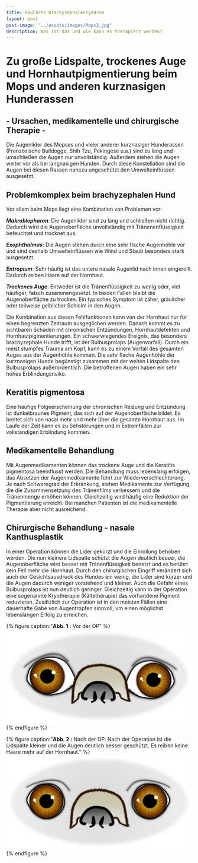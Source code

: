 ```yaml
---
title: Okuläres Brachyzephalensyndrom
layout: post
post-image: "../assets/images/Mops3.jpg"
description: Was ist das und wie kann es therapiert werden?
---
```


# Zu große Lidspalte, trockenes Auge und Hornhautpigmentierung beim Mops und anderen kurznasigen Hunderassen

## - Ursachen, medikamentelle und chirurgische Therapie -

Die Augenlider des Mopses und vieler anderer kurznasiger Hunderassen (Französische Bulldogge, Shih Tzu, Pekingese u.a.) sind zu lang und umschließen die Augen nur unvollständig. Außerdem stehen die Augen weiter vor als bei langnasigen Hunden. Durch diese Konstellation sind die Augen bei diesen Rassen nahezu ungeschützt den Umwelteinflüssen ausgesetzt. 

<!--excerpt-->

## Problemkomplex beim brachyzephalen Hund

Vor allem beim Mops liegt eine Kombination von Problemen vor:

***Makroblepharon***: 
Die Augenlider sind zu lang und schließen nicht richtig. Dadurch wird die Augenoberfläche unvollständig mit Tränenenflüssigkeit befeuchtet und trocknet aus.

***Exophthalmus***: 
Die Augen stehen durch eine sehr flache Augenhöhle vor und sind deshalb Umwelteinflüssen wie Wind und Staub besonders stark ausgesetzt.

***Entropium***: 
Sehr häufig ist das untere nasale Augenlid nach innen eingerollt. Dadurch reiben Haare auf der Hornhaut.

***Trockenes Auge***: 
Entweder ist die Tränenflüssigkeit zu wenig oder, viel häufiger, falsch zusammengesetzt. In beiden Fällen bleibt die Augenoberfläche zu trocken. Ein typisches Symptom ist zäher, gräulicher oder teilweise gelblicher Schleim in den Augen.

Die Kombination aus diesen Fehlfunktionen kann von der  Hornhaut nur für einen begrenzten Zeitraum ausgeglichen werden. Danach kommt es zu sichtbaren Schäden mit chronischen Entzündungen, Hornhautdefekten und Hornhautpigmentierungen.
Ein schwerwiegendes Ereignis, das besonders brachyzephale Hunde trifft, ist der Bulbusprolaps (Augenvorfall). Durch ein meist stumpfes Trauma am Kopf, kann es zu einem Vorfall des gesamten Auges aus der Augenhöhle kommen. Die sehr flache Augenhöhle der kurznasigen Hunde  begünstigt zusammen mit der weiten Lidspalte den Bulbusprolaps außerordentlich. Die betroffenen Augen haben ein sehr hohes Erblindungsrisiko.                                                

## Keratitis pigmentosa

Eine häufige Folgeerscheinung der chronischen Reizung und Entzündung ist dunkelbraunes Pigment, das sich auf der Augenoberfläche bildet. Es breitet sich von nasal mehr und mehr über die gesamte Hornhaut aus. Im Laufe der Zeit kann es zu Sehstörungen und in Extremfällen zur vollständigen Erblindung kommen. 

## Medikamentelle Behandlung

Mit Augenmedikamenten können das trockene Auge und die Keratitis pigmentosa beeinflusst werden. Die Behandlung muss lebenslang erfolgen, das Absetzen der Augenmedikamente führt zur Wiederverschlechterung. Je nach Schweregrad der Erkrankung, stehen Medikamente zur Verfügung, die die Zusammensetzung des Tränenfilms verbessern und die Tränenmenge erhöhen können. Gleichzeitig wird häufig eine Reduktion der Pigmentierung erreicht. Bei manchen Patienten ist die medikamentelle Therapie aber nicht ausreichend.

## Chirurgische Behandlung - nasale Kanthusplastik

In einer Operation können die Lider gekürzt und die Einrollung behoben werden. Die nun kleinere Lidspalte schützt die Augen deutlich besser, die Augenoberfläche wird besser mit Tränenflüssigkeit benetzt und es berührt kein Fell mehr die Hornhaut.  Durch den chirurgischen Eingriff verändert sich auch der Gesichtsausdruck des Hundes ein wenig, die Lider sind kürzer und die Augen dadurch weniger vorstehend und kleiner. Auch die Gefahr eines Bulbusprolaps ist nun deutlich geringer.
Gleichzeitig kann in der Operation eine sogenannte Kryotherapie (Kältetherapie) das vorhandene Pigment reduzieren. 
Zusätzlich zur Operation ist in den meisten Fällen eine dauerhafte Gabe von Augentropfen sinnvoll, um einen möglichst lebenslangen Erfolg zu erreichen.

{% figure caption:"**Abb. 1 :** Vor der OP" %}
![Lidrandtumor-OP](../assets/images/Mops1.png)
{% endfigure %}

{% figure caption:"**Abb. 2 :** Nach der OP. Nach der Operation ist die Lidspalte kleiner und die Augen deutlich besser geschützt. Es reiben keine Haare mehr auf der Hornhaut." %}
![Lidrandtumor-OP](../assets/images/Mops2.png)
{% endfigure %}